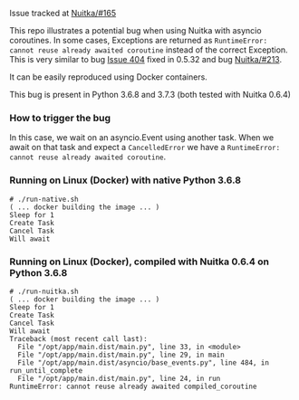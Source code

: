 Issue tracked at [Nuitka/#165](https://github.com/Nuitka/Nuitka/issues/165)

This repo illustrates a potential bug when using Nuitka with asyncio coroutines. In some cases, Exceptions are returned as `RuntimeError: cannot reuse already awaited coroutine` instead of the correct Exception. This is very similar to bug [Issue 404](http://bugs.nuitka.net/issue404) fixed in 0.5.32 and bug [Nuitka/#213](https://github.com/Nuitka/Nuitka/issues/213).

It can be easily reproduced using Docker containers.

This bug is present in Python 3.6.8 and 3.7.3 (both tested with Nuitka 0.6.4)

### How to trigger the bug

In this case, we wait on an asyncio.Event using another task. When we await on that task and expect a `CancelledError` we have a `RuntimeError: cannot reuse already awaited coroutine`.

### Running on Linux (Docker) with native Python 3.6.8

```
# ./run-native.sh
( ... docker building the image ... )
Sleep for 1
Create Task
Cancel Task
Will await
```

### Running on Linux (Docker), compiled with Nuitka 0.6.4 on Python 3.6.8

```
# ./run-nuitka.sh
( ... docker building the image ... )
Sleep for 1
Create Task
Cancel Task
Will await
Traceback (most recent call last):
  File "/opt/app/main.dist/main.py", line 33, in <module>
  File "/opt/app/main.dist/main.py", line 29, in main
  File "/opt/app/main.dist/asyncio/base_events.py", line 484, in run_until_complete
  File "/opt/app/main.dist/main.py", line 24, in run
RuntimeError: cannot reuse already awaited compiled_coroutine
```
